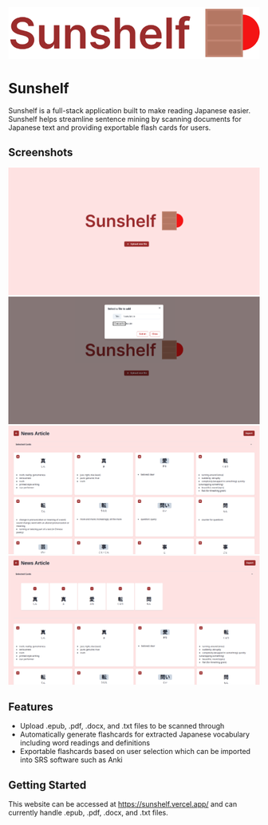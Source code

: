 ![Sunshelf](./front/public/sunshelflogo.png)
# Sunshelf

Sunshelf is a full-stack application built to make reading Japanese easier. Sunshelf helps streamline sentence mining by scanning documents for Japanese text and providing exportable flash cards for users.

## Screenshots
![Home Page](./front/public/sunshelfhome.png)
![Document Upload](./front/public/sunshelfupload.png)
![Flashcard Export](./front/public/sunshelfexport.png)
![Flashcard Select](./front/public/sunshelfselect.png)

## Features
- Upload .epub, .pdf, .docx, and .txt files to be scanned through
- Automatically generate flashcards for extracted Japanese vocabulary including word readings and definitions
- Exportable flashcards based on user selection which can be imported into SRS software such as Anki

## Getting Started

This website can be accessed at https://sunshelf.vercel.app/ and can currently handle .epub, .pdf, .docx, and .txt files. 